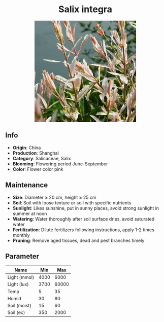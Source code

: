 <h1 align='center'>Salix integra</h1>
<p align="center">
    <img 
        align='center'
        width='320'
        src="../images/salix integra.png" 
        alt='Salix integra' />
</p>

## Info

 - **Origin**: China
 - **Production**: Shanghai
 - **Category**: Salicaceae, Salix
 - **Blooming**: Flowering period June-September
 - **Color**: Flower color pink

## Maintenance

 - **Size**: Diameter ≥ 20 cm, height ≥ 25 cm
 - **Soil**: Soil with loose texture or soil with specific nutrients
 - **Sunlight**: Likes sunshine, put in sunny places, avoid strong sunlight in summer at noon
 - **Watering**: Water thoroughly after soil surface dries, avoid saturated water
 - **Fertilization**: Dilute fertilizers following instructions, apply 1-2 times monthly
 - **Pruning**: Remove aged tissues, dead and pest branches timely

## Parameter

| Name         | Min  | Max   |
|--------------|------|-------|
| Light (mmol) | 4000 | 6000  |
| Light (lux)  | 3700 | 60000 |
| Temp         | 5    | 35    |
| Humid        | 30   | 80    |
| Soil (moist) | 15   | 60    |
| Soil (ec)    | 350  | 2000  |
